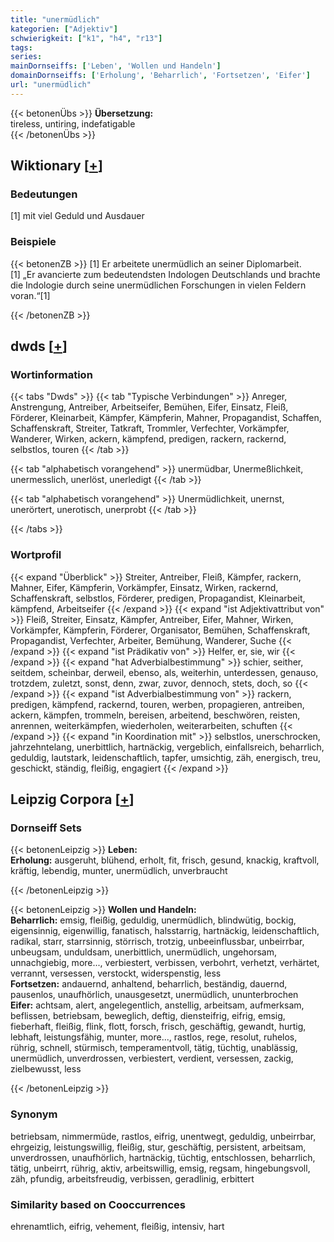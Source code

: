 ```yaml
---
title: "unermüdlich"
kategorien: ["Adjektiv"]
schwierigkeit: ["k1", "h4", "r13"]
tags:
series:
mainDornseiffs: ['Leben', 'Wollen und Handeln']
domainDornseiffs: ['Erholung', 'Beharrlich', 'Fortsetzen', 'Eifer']
url: "unermüdlich"
---
```


{{< betonenÜbs >}}
**Übersetzung:**  
tireless, untiring, indefatigable  
{{< /betonenÜbs >}}

## Wiktionary [[+](https://de.wiktionary.org/wiki/unermüdlich)]

### Bedeutungen
[1] mit viel Geduld und Ausdauer  

### Beispiele
{{< betonenZB >}}
[1] Er arbeitete unermüdlich an seiner Diplomarbeit.  
[1] „Er avancierte zum bedeutendsten Indologen Deutschlands und brachte die Indologie durch seine unermüdlichen Forschungen in vielen Feldern voran.“[1]  

{{< /betonenZB >}}


## dwds [[+](https://www.dwds.de/wb/unermüdlich)]

### Wortinformation
{{< tabs "Dwds" >}}
{{< tab "Typische Verbindungen" >}}
Anreger, Anstrengung, Antreiber, Arbeitseifer, Bemühen, Eifer, Einsatz, Fleiß, Förderer, Kleinarbeit, Kämpfer, Kämpferin, Mahner, Propagandist, Schaffen, Schaffenskraft, Streiter, Tatkraft, Trommler, Verfechter, Vorkämpfer, Wanderer, Wirken, ackern, kämpfend, predigen, rackern, rackernd, selbstlos, touren
{{< /tab >}}

{{< tab "alphabetisch vorangehend" >}}
unermüdbar, Unermeßlichkeit, unermesslich, unerlöst, unerledigt
{{< /tab >}}

{{< tab "alphabetisch vorangehend" >}}
Unermüdlichkeit, unernst, unerörtert, unerotisch, unerprobt
{{< /tab >}}

{{< /tabs >}}

### Wortprofil
{{< expand "Überblick" >}} Streiter, Antreiber, Fleiß, Kämpfer, rackern, Mahner, Eifer, Kämpferin, Vorkämpfer, Einsatz, Wirken, rackernd, Schaffenskraft, selbstlos, Förderer, predigen, Propagandist, Kleinarbeit, kämpfend, Arbeitseifer {{< /expand >}}
{{< expand "ist Adjektivattribut von" >}} Fleiß, Streiter, Einsatz, Kämpfer, Antreiber, Eifer, Mahner, Wirken, Vorkämpfer, Kämpferin, Förderer, Organisator, Bemühen, Schaffenskraft, Propagandist, Verfechter, Arbeiter, Bemühung, Wanderer, Suche {{< /expand >}}
{{< expand "ist Prädikativ von" >}} Helfer, er, sie, wir {{< /expand >}}
{{< expand "hat Adverbialbestimmung" >}} schier, seither, seitdem, scheinbar, derweil, ebenso, als, weiterhin, unterdessen, genauso, trotzdem, zuletzt, sonst, denn, zwar, zuvor, dennoch, stets, doch, so {{< /expand >}}
{{< expand "ist Adverbialbestimmung von" >}} rackern, predigen, kämpfend, rackernd, touren, werben, propagieren, antreiben, ackern, kämpfen, trommeln, bereisen, arbeitend, beschwören, reisten, anrennen, weiterkämpfen, wiederholen, weiterarbeiten, schuften {{< /expand >}}
{{< expand "in Koordination mit" >}} selbstlos, unerschrocken, jahrzehntelang, unerbittlich, hartnäckig, vergeblich, einfallsreich, beharrlich, geduldig, lautstark, leidenschaftlich, tapfer, umsichtig, zäh, energisch, treu, geschickt, ständig, fleißig, engagiert {{< /expand >}}

## Leipzig Corpora [[+](https://corpora.uni-leipzig.de/en/res?word=unermüdlich&corpusId=deu_newscrawl-public_2018)]

### Dornseiff Sets
{{< betonenLeipzig >}}
**Leben:**  
**Erholung:** ausgeruht, blühend, erholt, fit, frisch, gesund, knackig, kraftvoll, kräftig, lebendig, munter, unermüdlich, unverbraucht  

{{< /betonenLeipzig >}}


{{< betonenLeipzig >}}
**Wollen und Handeln:**  
**Beharrlich:** emsig, fleißig, geduldig, unermüdlich, blindwütig, bockig, eigensinnig, eigenwillig, fanatisch, halsstarrig, hartnäckig, leidenschaftlich, radikal, starr, starrsinnig, störrisch, trotzig, unbeeinflussbar, unbeirrbar, unbeugsam, unduldsam, unerbittlich, unermüdlich, ungehorsam, unnachgiebig, more..., verbiestert, verbissen, verbohrt, verhetzt, verhärtet, verrannt, versessen, verstockt, widerspenstig, less  
**Fortsetzen:** andauernd, anhaltend, beharrlich, beständig, dauernd, pausenlos, unaufhörlich, unausgesetzt, unermüdlich, ununterbrochen  
**Eifer:** achtsam, alert, angelegentlich, anstellig, arbeitsam, aufmerksam, beflissen, betriebsam, beweglich, deftig, diensteifrig, eifrig, emsig, fieberhaft, fleißig, flink, flott, forsch, frisch, geschäftig, gewandt, hurtig, lebhaft, leistungsfähig, munter, more..., rastlos, rege, resolut, ruhelos, rührig, schnell, stürmisch, temperamentvoll, tätig, tüchtig, unablässig, unermüdlich, unverdrossen, verbiestert, verdient, versessen, zackig, zielbewusst, less  

{{< /betonenLeipzig >}}

### Synonym
betriebsam, nimmermüde, rastlos, eifrig, unentwegt, geduldig, unbeirrbar, ehrgeizig, leistungswillig, fleißig, stur, geschäftig, persistent, arbeitsam, unverdrossen, unaufhörlich, hartnäckig, tüchtig, entschlossen, beharrlich, tätig, unbeirrt, rührig, aktiv, arbeitswillig, emsig, regsam, hingebungsvoll, zäh, pfundig, arbeitsfreudig, verbissen, geradlinig, erbittert


### Similarity based on Cooccurrences
ehrenamtlich, eifrig, vehement, fleißig, intensiv, hart

